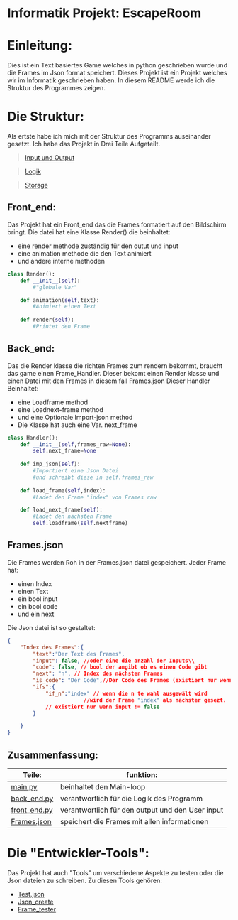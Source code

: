 # **Informatik Projekt: EscapeRoom**

# Einleitung:
Dies ist ein Text basiertes Game welches in python geschrieben wurde und die Frames im Json format speichert.
Dieses Projekt ist ein Projekt welches wir im Informatik geschrieben haben.
In diesem README werde ich die Struktur des Programmes zeigen.
# Die Struktur:
Als ertste habe ich mich mit der Struktur des Programms auseinander
gesetzt. Ich habe das Projekt in Drei Teile Aufgeteilt. 
> [Input und Output](front_end.py)

> [Logik](back_end.py)

> [Storage](Frames.json)

## Front_end:
Das Projekt hat ein Front_end das die Frames formatiert auf den Bildschirm
bringt. Die datei hat eine Klasse Render() die beinhaltet:

- eine render methode zuständig für den outut und input 
- eine animation methode die den Text animiert
- und andere interne methoden

```python
class Render():
    def __init__(self):
        #"globale Var"

    def animation(self,text):
        #Animiert einen Text
    
    def render(self):
        #Printet den Frame
```

## Back_end:
Das die Render klasse die richten Frames zum rendern bekommt,
braucht das game einen Frame_Handler.
Dieser bekomt einen Render klasse und einen Datei mit den Frames in diesem fall Frames.json
Dieser Handler Beinhaltet:
- eine Loadframe method
- eine Loadnext-frame method
- und eine Optionale Import-json method
- Die Klasse hat auch eine Var. next_frame

```python
class Handler():
    def __init__(self,frames_raw=None):
        self.next_frame=None
    
    def imp_json(self):
        #Importiert eine Json Datei
        #und schreibt diese in self.frames_raw
    
    def load_frame(self,index):
        #Ladet den Frame "index" von Frames raw

    def load_next_frame(self):
        #Ladet den nächsten Frame
        self.loadframe(self.nextframe)
```

## Frames.json
Die Frames werden Roh in der Frames.json datei gespeichert.
Jeder Frame hat:
- einen Index
- einen Text
- ein bool input
- ein bool code
- und ein next

Die Json datei ist so gestaltet:

```json
{
    "Index des Frames":{
        "text":"Der Text des Frames",
        "input": false, //oder eine die anzahl der Inputs\\
        "code": false, // bool der angibt ob es einen Code gibt
        "next": "n", // Index des nächsten Frames
        "is_code": "Der Code",//Der Code des Frames (existiert nur wenn code != false)
        "ifs":{
            "if_n":"index" // wenn die n te wahl ausgewält wird
                        //wird der Frame "index" als nächster gesezt.
            // existiert nur wenn input != false
        }

    }
}
```

## Zusammenfassung:
| Teile:| funktion:|
|---|---|
|[main.py](main.py)| beinhaltet den Main-loop|
|[back_end.py](back_end.py)|verantwortlich für die Logik des Programm|
|[front_end.py](front_end.py)|verantwortlich für den output und den User input|
|[Frames.json](Frames.json)|speichert die Frames mit allen informationen|

# Die "Entwickler-Tools":
Das Projekt hat auch "Tools" um verschiedene Aspekte
zu testen oder die Json dateien zu schreiben.
Zu diesen Tools gehören:
- [Test.json](Test.json)
- [Json_create](Json_create.py)
- [Frame_tester](Frame_tester,py)
